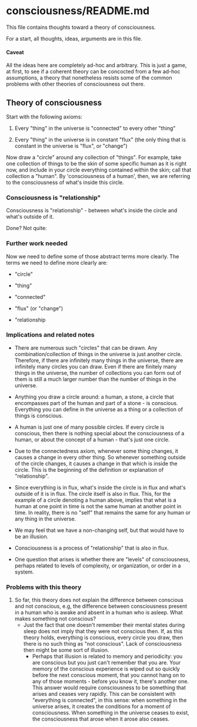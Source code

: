 # consciousness/README.md

This file contains thoughts toward a theory of consciousness.

For a start, all thoughts, ideas, arguments are in this file.

#### Caveat

All the ideas here are completely ad-hoc and arbitrary. This is just a
game, at first, to see if a coherent theory can be concocted from a
few ad-hoc assumptions, a theory that nonetheless resists some of the
common problems with other theories of consciousness out there.


## Theory of consciousness

Start with the following axioms:

1. Every "thing" in the universe is "connected" to every other "thing"

2. Every "thing" in the universe is in constant "flux" (the only thing
   that is constant in the universe is "flux", or "change")

Now draw a "circle" around any collection of "things". For example,
take one collection of things to be the skin of some specific human as
it is right now, and include in your circle everything contained
within the skin; call that collection a "human".  By 'consciousness of
a human', then, we are referring to the consciousness of what's inside
this circle.

### Consciousness is "relationship"

Consciousness is "relationship" - between what's inside the circle and
what's outside of it.

Done? Not quite:

### Further work needed

Now we need to define some of those abstract terms more clearly. The
terms we need to define more clearly are:

* "circle"

* "thing"

* "connected"

* "flux" (or "change")

* "relationship

### Implications and related notes

* There are numerous such "circles" that can be drawn.  Any
  combination/collection of things in the universe is just another
  circle. Therefore, if there are infinitely many things in the
  universe, there are infinitely many circles you can draw. Even if
  there are finitely many things in the universe, the number of
  collections you can form out of them is still a much larger number
  than the number of things in the universe.

* Anything you draw a circle around: a human, a stone, a circle that
  encompasses part of the human and part of a stone - is
  conscious. Everything you can define in the universe as a thing or a
  collection of things is conscious.

* A human is just one of many possible circles. If every circle is
  conscious, then there is nothing special about the consciousness of
  a human, or about the concept of a human - that's just one circle.

* Due to the connectedness axiom, whenever some thing changes, it
  causes a change in every other thing. So whenever something outside
  of the circle changes, it causes a change in that which is inside
  the circle.  This is the beginning of the definition or explanation
  of "relationship".

* Since everything is in flux, what's inside the circle is in flux and
  what's outside of it is in flux. The circle itself is also in
  flux. This, for the example of a circle denoting a human above,
  implies that what is a human at one point in time is not the same
  human at another point in time. In reality, there is no "self" that
  remains the same for any human or any thing in the universe.

* We may feel that we have a non-changing self, but that would have to
  be an illusion.

* Consciousness is a process of "relationship" that is also in flux.

* One question that arises is whether there are "levels" of
  consciousness, perhaps related to levels of complexity, or
  organization, or order in a system.


### Problems with this theory

1. So far, this theory does not explain the difference between
   conscious and not conscious, e.g, the difference between
   consciousness present in a human who is awake and absent in a
   human who is asleep. What makes something not conscious?
   * Just the fact that one doesn't remember their mental states
     during sleep does not imply that they were not conscious
     then. If, as this theory holds, everything is conscious, every
     circle you draw, then there is no such thing as "not
     conscious". Lack of consciousness then might be some sort of
     illusion.
     * Perhaps that illusion is related to memory and periodicity: you
       are conscious but you just can't remember that you are. Your
       memory of the conscious experience is wiped out so quickly
       before the next conscious moment, that you cannot hang on to
       any of those moments - before you know it, there's another one.
       This answer would require consciousness to be something that
       arises and ceases very rapidly. This can be consistent with
       "everything is connected", in this sense: when something in the
       universe arises, it creates the conditions for a moment of
       consciousness. When something in the universe ceases to exist,
       the consciousness that arose when it arose also ceases.
